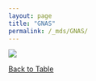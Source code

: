 ```yaml
---
layout: page
title: "GNAS"
permalink: /_mds/GNAS/
---
```


![](../../algns0/5HSAA045060_aln_report.png?raw=true)

[Back to Table](../../display)